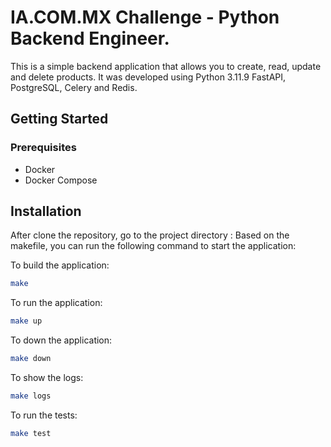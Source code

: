 # IA.COM.MX Challenge -  Python Backend Engineer.

This is a simple backend application that allows you to create, read, update and delete products. 
It was developed using Python 3.11.9 FastAPI, PostgreSQL, Celery and Redis. 


## Getting Started

### Prerequisites

- Docker
- Docker Compose

## Installation
After clone the repository, go to the project directory :
Based on the makefile, you can run the following command to start the application:

To build the application:
```bash
make
```

To run the application:
```bash
make up
```

To down the application:
```bash
make down
```

To show the logs:
```bash
make logs
```

To run the tests:
```bash
make test
```
